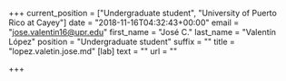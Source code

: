 +++
current_position = ["Undergraduate student", "University of Puerto Rico at Cayey"]
date = "2018-11-16T04:32:43+00:00"
email = "jose.valentin16@upr.edu"
first_name = "José C."
last_name = "Valentín López"
position = "Undergraduate student"
suffix = ""
title = "lopez.valetin.jose.md"
[lab]
text = ""
url = ""

+++
